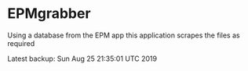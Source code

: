 # EPMgrabber
Using a database from the EPM app this application scrapes the files as required


Latest backup: Sun Aug 25 21:35:01 UTC 2019
